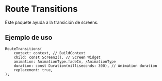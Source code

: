 <!-- 
This README describes the package. If you publish this package to pub.dev,
this README's contents appear on the landing page for your package.

For information about how to write a good package README, see the guide for
[writing package pages](https://dart.dev/guides/libraries/writing-package-pages). 

For general information about developing packages, see the Dart guide for
[creating packages](https://dart.dev/guides/libraries/create-library-packages)
and the Flutter guide for
[developing packages and plugins](https://flutter.dev/developing-packages). 
-->

# Route Transitions

Este paquete ayuda a la transición de screens.

## Ejemplo de uso
```
RouteTransitions(
    context: context, // BuildContext
    child: const Screen2(), // Screen Widget
    animation: AnimationType.fadeIn, /AnimationType
    duration: const Duration(milliseconds: 300), // Animation duration
    replacement: true,
);
```